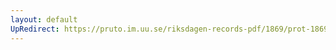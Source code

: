 ```yaml
---
layout: default
UpRedirect: https://pruto.im.uu.se/riksdagen-records-pdf/1869/prot-1869--fk--505/prot-1869--fk--505_025.pdf
---
```

